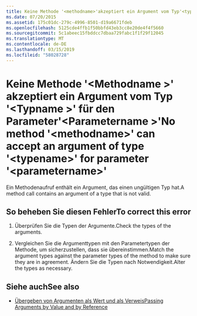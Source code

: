 ```yaml
---
title: Keine Methode '<methodname>'akzeptiert ein Argument vom Typ'<typename>'für Parameter'<parametername>'
ms.date: 07/20/2015
ms.assetid: 175c01dc-279c-4996-8501-d19a6671fdeb
ms.openlocfilehash: 5125cde4ffb1f50bbfd43eb3cc8e20de4f4f5660
ms.sourcegitcommit: 5c1abeec15fbddcc7dbaa729fabc1f1f29f12045
ms.translationtype: MT
ms.contentlocale: de-DE
ms.lasthandoff: 03/15/2019
ms.locfileid: "58028728"
---
```

# <a name="no-method-methodname-can-accept-an-argument-of-type-typename-for-parameter-parametername"></a><span data-ttu-id="6eeb0-102">Keine Methode '\<Methodname >' akzeptiert ein Argument vom Typ '\<Typname >' für den Parameter'\<Parametername >'</span><span class="sxs-lookup"><span data-stu-id="6eeb0-102">No method '\<methodname>' can accept an argument of type '\<typename>' for parameter '\<parametername>'</span></span>
<span data-ttu-id="6eeb0-103">Ein Methodenaufruf enthält ein Argument, das einen ungültigen Typ hat.</span><span class="sxs-lookup"><span data-stu-id="6eeb0-103">A method call contains an argument of a type that is not valid.</span></span>  
  
## <a name="to-correct-this-error"></a><span data-ttu-id="6eeb0-104">So beheben Sie diesen Fehler</span><span class="sxs-lookup"><span data-stu-id="6eeb0-104">To correct this error</span></span>  
  
1.  <span data-ttu-id="6eeb0-105">Überprüfen Sie die Typen der Argumente.</span><span class="sxs-lookup"><span data-stu-id="6eeb0-105">Check the types of the arguments.</span></span>  
  
2.  <span data-ttu-id="6eeb0-106">Vergleichen Sie die Argumenttypen mit den Parametertypen der Methode, um sicherzustellen, dass sie übereinstimmen.</span><span class="sxs-lookup"><span data-stu-id="6eeb0-106">Match the argument types against the parameter types of the method to make sure they are in agreement.</span></span> <span data-ttu-id="6eeb0-107">Ändern Sie die Typen nach Notwendigkeit.</span><span class="sxs-lookup"><span data-stu-id="6eeb0-107">Alter the types as necessary.</span></span>  
  
## <a name="see-also"></a><span data-ttu-id="6eeb0-108">Siehe auch</span><span class="sxs-lookup"><span data-stu-id="6eeb0-108">See also</span></span>

- [<span data-ttu-id="6eeb0-109">Übergeben von Argumenten als Wert und als Verweis</span><span class="sxs-lookup"><span data-stu-id="6eeb0-109">Passing Arguments by Value and by Reference</span></span>](../../visual-basic/programming-guide/language-features/procedures/passing-arguments-by-value-and-by-reference.md)
